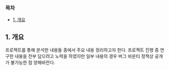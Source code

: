### 목차
- [1. 개요](#1-개요)

## 1. 개요
프로젝트를 통해 분석한 내용들 중에서 주요 내용 정리하고자 한다. 프로젝트 진행 중 연구한 내용을 전부 담으려고 노력을 하였지만 일부 내용의 경우 버그 바운티 정책상 공개가 불가능한 점 양해바란다.